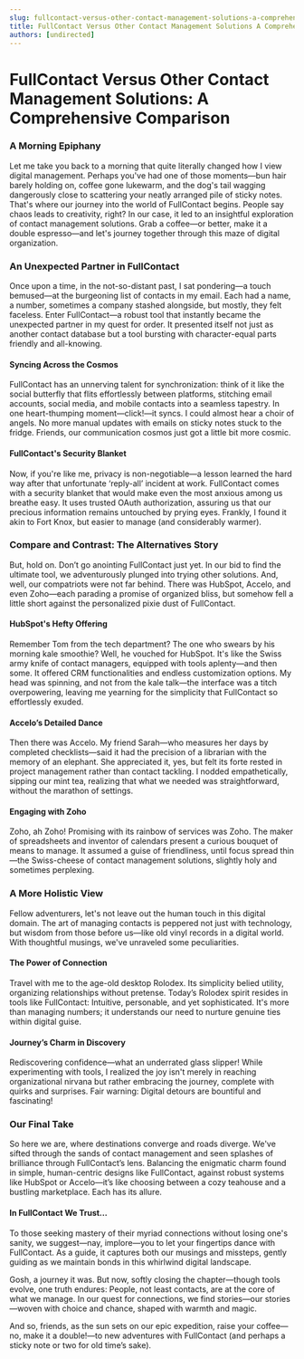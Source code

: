 ```yaml
---
slug: fullcontact-versus-other-contact-management-solutions-a-comprehensive-comparison
title: FullContact Versus Other Contact Management Solutions A Comprehensive Comparison
authors: [undirected]
---
```



# FullContact Versus Other Contact Management Solutions: A Comprehensive Comparison

### A Morning Epiphany

Let me take you back to a morning that quite literally changed how I view digital management. Perhaps you've had one of those moments—bun hair barely holding on, coffee gone lukewarm, and the dog's tail wagging dangerously close to scattering your neatly arranged pile of sticky notes. That's where our journey into the world of FullContact begins. People say chaos leads to creativity, right? In our case, it led to an insightful exploration of contact management solutions. Grab a coffee—or better, make it a double espresso—and let's journey together through this maze of digital organization.

### An Unexpected Partner in FullContact

Once upon a time, in the not-so-distant past, I sat pondering—a touch bemused—at the burgeoning list of contacts in my email. Each had a name, a number, sometimes a company stashed alongside, but mostly, they felt faceless. Enter FullContact—a robust tool that instantly became the unexpected partner in my quest for order. It presented itself not just as another contact database but a tool bursting with character-equal parts friendly and all-knowing.

#### Syncing Across the Cosmos

FullContact has an unnerving talent for synchronization: think of it like the social butterfly that flits effortlessly between platforms, stitching email accounts, social media, and mobile contacts into a seamless tapestry. In one heart-thumping moment—click!—it syncs. I could almost hear a choir of angels. No more manual updates with emails on sticky notes stuck to the fridge. Friends, our communication cosmos just got a little bit more cosmic.

#### FullContact's Security Blanket

Now, if you're like me, privacy is non-negotiable—a lesson learned the hard way after that unfortunate ‘reply-all’ incident at work. FullContact comes with a security blanket that would make even the most anxious among us breathe easy. It uses trusted OAuth authorization, assuring us that our precious information remains untouched by prying eyes. Frankly, I found it akin to Fort Knox, but easier to manage (and considerably warmer).

### Compare and Contrast: The Alternatives Story

But, hold on. Don’t go anointing FullContact just yet. In our bid to find the ultimate tool, we adventurously plunged into trying other solutions. And, well, our compatriots were not far behind. There was HubSpot, Accelo, and even Zoho—each parading a promise of organized bliss, but somehow fell a little short against the personalized pixie dust of FullContact.

#### HubSpot's Hefty Offering

Remember Tom from the tech department? The one who swears by his morning kale smoothie? Well, he vouched for HubSpot. It's like the Swiss army knife of contact managers, equipped with tools aplenty—and then some. It offered CRM functionalities and endless customization options. My head was spinning, and not from the kale talk—the interface was a titch overpowering, leaving me yearning for the simplicity that FullContact so effortlessly exuded.

#### Accelo’s Detailed Dance

Then there was Accelo. My friend Sarah—who measures her days by completed checklists—said it had the precision of a librarian with the memory of an elephant. She appreciated it, yes, but felt its forte rested in project management rather than contact tackling. I nodded empathetically, sipping our mint tea, realizing that what we needed was straightforward, without the marathon of settings.

#### Engaging with Zoho

Zoho, ah Zoho! Promising with its rainbow of services was Zoho. The maker of spreadsheets and inventor of calendars present a curious bouquet of means to manage. It assumed a guise of friendliness, until focus spread thin—the Swiss-cheese of contact management solutions, slightly holy and sometimes perplexing.

### A More Holistic View

Fellow adventurers, let's not leave out the human touch in this digital domain. The art of managing contacts is peppered not just with technology, but wisdom from those before us—like old vinyl records in a digital world. With thoughtful musings, we've unraveled some peculiarities.

#### The Power of Connection

Travel with me to the age-old desktop Rolodex. Its simplicity belied utility, organizing relationships without pretense. Today’s Rolodex spirit resides in tools like FullContact: Intuitive, personable, and yet sophisticated. It's more than managing numbers; it understands our need to nurture genuine ties within digital guise.

#### Journey’s Charm in Discovery

Rediscovering confidence—what an underrated glass slipper! While experimenting with tools, I realized the joy isn't merely in reaching organizational nirvana but rather embracing the journey, complete with quirks and surprises. Fair warning: Digital detours are bountiful and fascinating!

### Our Final Take

So here we are, where destinations converge and roads diverge. We've sifted through the sands of contact management and seen splashes of brilliance through FullContact’s lens. Balancing the enigmatic charm found in simple, human-centric designs like FullContact, against robust systems like HubSpot or Accelo—it’s like choosing between a cozy teahouse and a bustling marketplace. Each has its allure.

#### In FullContact We Trust…

To those seeking mastery of their myriad connections without losing one's sanity, we suggest—nay, implore—you to let your fingertips dance with FullContact. As a guide, it captures both our musings and missteps, gently guiding as we maintain bonds in this whirlwind digital landscape.

Gosh, a journey it was. But now, softly closing the chapter—though tools evolve, one truth endures: People, not least contacts, are at the core of what we manage. In our quest for connections, we find stories—our stories—woven with choice and chance, shaped with warmth and magic.

And so, friends, as the sun sets on our epic expedition, raise your coffee—no, make it a double!—to new adventures with FullContact (and perhaps a sticky note or two for old time’s sake).
